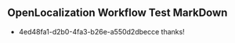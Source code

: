 ## OpenLocalization Workflow Test MarkDown

* 4ed48fa1-d2b0-4fa3-b26e-a550d2dbecce 
thanks!



<!--HONumber=Jan16_HO4-->
